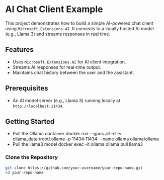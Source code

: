 # AI Chat Client Example

This project demonstrates how to build a simple AI-powered chat client using `Microsoft.Extensions.AI`. It connects to a locally hosted AI model (e.g., Llama 3) and streams responses in real time.

## Features

- Uses `Microsoft.Extensions.AI` for AI client integration.
- Streams AI responses for real-time output.
- Maintains chat history between the user and the assistant.

## Prerequisites

- An AI model server (e.g., Llama 3) running locally at `http://localhost:11434`.

## Getting Started

- Pull the Ollama container
docker run --gpus all -d -v ollama_data:/root/.ollama -p 11434:11434 --name ollama ollama/ollama
- Pull the llama3 model
docker exec -it ollama ollama pull llama3

### Clone the Repository

```bash
git clone https://github.com/your-username/your-repo-name.git
cd your-repo-name
